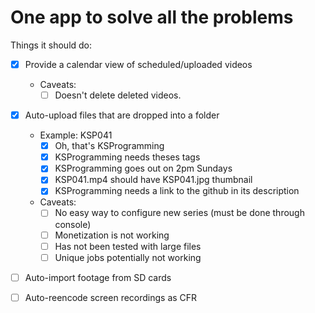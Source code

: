 # One app to solve all the problems

Things it should do:

- [X] Provide a calendar view of scheduled/uploaded videos
  - Caveats:
    - [ ] Doesn't delete deleted videos.

- [X] Auto-upload files that are dropped into a folder
  - Example: KSP041
    - [X] Oh, that's KSProgramming
    - [X] KSProgramming needs theses tags
    - [X] KSProgramming goes out on 2pm Sundays
    - [X] KSP041.mp4 should have KSP041.jpg thumbnail
    - [X] KSProgramming needs a link to the github in its description
  - Caveats:
    - [ ] No easy way to configure new series (must be done through console)
    - [ ] Monetization is not working
    - [ ] Has not been tested with large files
    - [ ] Unique jobs potentially not working

- [ ] Auto-import footage from SD cards

- [ ] Auto-reencode screen recordings as CFR

